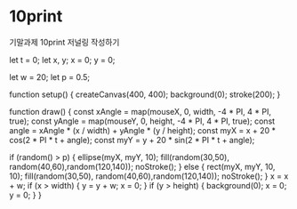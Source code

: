 # 10print
기말과제 10print 저널링 작성하기

let t = 0;
let x, y;
x = 0;
y = 0;

let w = 20;
let p = 0.5;

function setup() {
  createCanvas(400, 400);
  background(0);
  stroke(200);
}

function draw() {
      const xAngle = map(mouseX, 0, width, -4 * PI, 4 * PI, true);
      const yAngle = map(mouseY, 0, height, -4 * PI, 4 * PI, true);
      const angle = xAngle * (x / width) + yAngle * (y / height);
      const myX = x + 20 * cos(2 * PI * t + angle);
      const myY = y + 20 * sin(2 * PI * t + angle);

   if (random() > p) {
  	ellipse(myX, myY, 10);
    fill(random(30,50), random(40,60),random(120,140));
    noStroke();
  } else {
  	rect(myX, myY, 10, 10);
    fill(random(30,50), random(40,60),random(120,140));
    noStroke();
  }
    x = x + w;
  if (x > width) {
    y = y + w;
    x = 0;
  }
  if (y > height) {
    background(0);
    x = 0;
    y = 0;
  }
}
